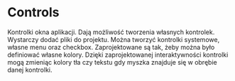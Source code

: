 # Controls
Kontrolki okna aplikacji. Dają możliwość tworzenia własnych kontrolek. Wystarczy dodać pliki do projektu. Można tworzyć kontrolki systemowe, własne menu oraz checkbox. Zaprojektowane są tak, żeby można było definiować własne kolory. Dzięki zaprojektowanej interaktywności kontrolki mogą zmieniąc kolory tła czy tekstu gdy myszka znajduje się w obrębie danej kontrolki.
